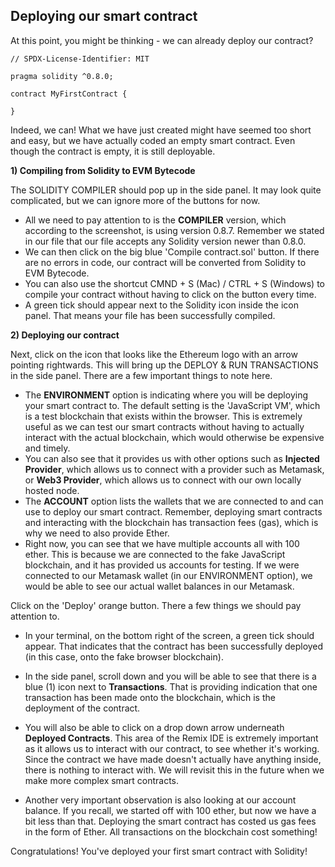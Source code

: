 ## Deploying our smart contract

At this point, you might be thinking - we can already deploy our contract?

```solidity
// SPDX-License-Identifier: MIT

pragma solidity ^0.8.0;

contract MyFirstContract {

}
```

Indeed, we can! What we have just created might have seemed too short and easy, but we have actually coded an empty smart contract. Even though the contract is empty, it is still deployable.

**1) Compiling from Solidity to EVM Bytecode**

The SOLIDITY COMPILER should pop up in the side panel. It may look quite complicated, but we can ignore more of the buttons for now.

- All we need to pay attention to is the **COMPILER** version, which according to the screenshot, is using version 0.8.7. Remember we stated in our file that our file accepts any Solidity version newer than 0.8.0.
- We can then click on the big blue 'Compile contract.sol' button. If there are no errors in code, our contract will be converted from Solidity to EVM Bytecode.
- You can also use the shortcut CMND + S (Mac) / CTRL + S (Windows) to compile your contract without having to click on the button every time.
- A green tick should appear next to the Solidity icon inside the icon panel. That means your file has been successfully compiled.


**2) Deploying our contract**

Next, click on the icon that looks like the Ethereum logo with an arrow pointing rightwards. This will bring up the DEPLOY & RUN TRANSACTIONS in the side panel. There are a few important things to note here.

- The **ENVIRONMENT** option is indicating where you will be deploying your smart contract to. The default setting is the 'JavaScript VM', which is a test blockchain that exists within the browser. This is extremely useful as we can test our smart contracts without having to actually interact with the actual blockchain, which would otherwise be expensive and timely.
- You can also see that it provides us with other options such as **Injected Provider**, which allows us to connect with a provider such as Metamask, or **Web3 Provider**, which allows us to connect with our own locally hosted node.
- The **ACCOUNT** option lists the wallets that we are connected to and can use to deploy our smart contract. Remember, deploying smart contracts and interacting with the blockchain has transaction fees (gas), which is why we need to also provide Ether.
- Right now, you can see that we have multiple accounts all with 100 ether. This is because we are connected to the fake JavaScript blockchain, and it has provided us accounts for testing. If we were connected to our Metamask wallet (in our ENVIRONMENT option), we would be able to see our actual wallet balances in our Metamask.


Click on the 'Deploy' orange button. There a few things we should pay attention to.

- In your terminal, on the bottom right of the screen, a green tick should appear. That indicates that the contract has been successfully deployed (in this case, onto the fake browser blockchain).
- In the side panel, scroll down and you will be able to see that there is a blue (1) icon next to **Transactions**. That is providing indication that one transaction has been made onto the blockchain, which is the deployment of the contract.
- You will also be able to click on a drop down arrow underneath **Deployed Contracts**. This area of the Remix IDE is extremely important as it allows us to interact with our contract, to see whether it's working. Since the contract we have made doesn't actually have anything inside, there is nothing to interact with. We will revisit this in the future when we make more complex smart contracts.


- Another very important observation is also looking at our account balance. If you recall, we started off with 100 ether, but now we have a bit less than that. Deploying the smart contract has costed us gas fees in the form of Ether. All transactions on the blockchain cost something!


Congratulations! You've deployed your first smart contract with Solidity!
